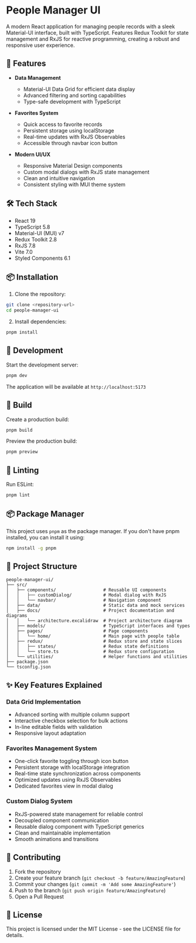 # People Manager UI

A modern React application for managing people records with a sleek Material-UI interface, built with TypeScript. Features Redux Toolkit for state management and RxJS for reactive programming, creating a robust and responsive user experience.

## 🚀 Features

- **Data Management**
  - Material-UI Data Grid for efficient data display
  - Advanced filtering and sorting capabilities
  - Type-safe development with TypeScript

- **Favorites System**
  - Quick access to favorite records
  - Persistent storage using localStorage
  - Real-time updates with RxJS Observables
  - Accessible through navbar icon button

- **Modern UI/UX**
  - Responsive Material Design components
  - Custom modal dialogs with RxJS state management
  - Clean and intuitive navigation
  - Consistent styling with MUI theme system

## 🛠️ Tech Stack

- React 19
- TypeScript 5.8
- Material-UI (MUI) v7
- Redux Toolkit 2.8
- RxJS 7.8
- Vite 7.0
- Styled Components 6.1

## 📦 Installation

1. Clone the repository:
```bash
git clone <repository-url>
cd people-manager-ui
```

2. Install dependencies:
```bash
pnpm install
```

## 🚀 Development

Start the development server:
```bash
pnpm dev
```

The application will be available at `http://localhost:5173`

## 🔨 Build

Create a production build:
```bash
pnpm build
```

Preview the production build:
```bash
pnpm preview
```

## 🧪 Linting

Run ESLint:
```bash
pnpm lint
```

## 📦 Package Manager

This project uses `pnpm` as the package manager. If you don't have pnpm installed, you can install it using:
```bash
npm install -g pnpm
```

## 📁 Project Structure

```
people-manager-ui/
├── src/
│   ├── components/                  # Reusable UI components
│   │   ├── customDialog/            # Modal dialog with RxJS
│   │   └── navbar/                  # Navigation component
│   ├── data/                        # Static data and mock services
│   ├── docs/                        # Project documentation and diagrams
│   │   └── architecture.excalidraw  # Project architecture diagram
│   ├── models/                      # TypeScript interfaces and types
│   ├── pages/                       # Page components
│   │   └── home/                    # Main page with people table
│   ├── redux/                       # Redux store and state slices
│   │   ├── states/                  # Redux state definitions
│   │   └── store.ts                 # Redux store configuration
│   └── utilities/                   # Helper functions and utilities
├── package.json
└── tsconfig.json
```

## ✨ Key Features Explained

### Data Grid Implementation
- Advanced sorting with multiple column support
- Interactive checkbox selection for bulk actions
- In-line editable fields with validation
- Responsive layout adaptation

### Favorites Management System
- One-click favorite toggling through icon button
- Persistent storage with localStorage integration
- Real-time state synchronization across components
- Optimized updates using RxJS Observables
- Dedicated favorites view in modal dialog

### Custom Dialog System
- RxJS-powered state management for reliable control
- Decoupled component communication
- Reusable dialog component with TypeScript generics
- Clean and maintainable implementation
- Smooth animations and transitions

## 🤝 Contributing

1. Fork the repository
2. Create your feature branch (`git checkout -b feature/AmazingFeature`)
3. Commit your changes (`git commit -m 'Add some AmazingFeature'`)
4. Push to the branch (`git push origin feature/AmazingFeature`)
5. Open a Pull Request

## 📄 License

This project is licensed under the MIT License - see the LICENSE file for details.

